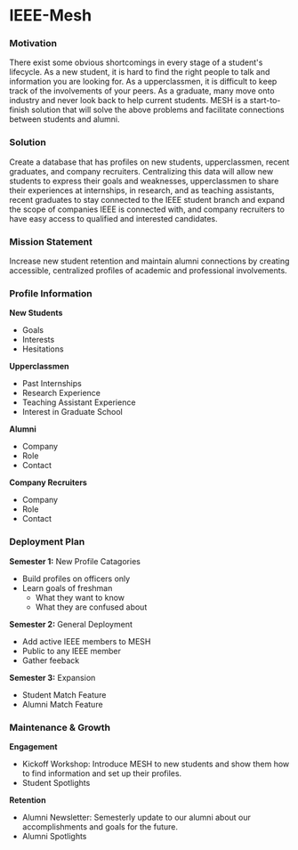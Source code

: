 # IEEE-Mesh

### Motivation
There exist some obvious shortcomings in every stage of a student's lifecycle. As a new student, it is hard to find the right people to talk and information you are looking for. As a upperclassmen, it is difficult to keep track of the involvements of your peers. As a graduate, many move onto industry and never look back to help current students. MESH is a start-to-finish solution that will solve the above problems and facilitate connections between students and alumni.

### Solution
Create a database that has profiles on new students, upperclassmen, recent graduates, and company recruiters. Centralizing this data will allow new students to express their goals and weaknesses, upperclassmen to share their experiences at internships, in research, and as teaching assistants, recent graduates to stay connected to the IEEE student branch and expand the scope of companies IEEE is connected with, and company recruiters to have easy access to qualified and interested candidates. 

### Mission Statement
Increase new student retention and maintain alumni connections by creating accessible, centralized profiles of academic and professional involvements.

### Profile Information
**New Students**
- Goals
- Interests
- Hesitations

**Upperclassmen**
- Past Internships
- Research Experience
- Teaching Assistant Experience
- Interest in Graduate School

**Alumni**
- Company
- Role
- Contact

**Company Recruiters**
- Company
- Role
- Contact

### Deployment Plan
**Semester 1:** New Profile Catagories
- Build profiles on officers only
- Learn goals of freshman
    - What they want to know
    - What they are confused about

**Semester 2:** General Deployment
- Add active IEEE members to MESH
- Public to any IEEE member
- Gather feeback

**Semester 3:** Expansion
- Student Match Feature
- Alumni Match Feature

### Maintenance & Growth
**Engagement**
- Kickoff Workshop: Introduce MESH to new students and show them how to find information and set up their profiles.
- Student Spotlights

**Retention**
- Alumni Newsletter: Semesterly update to our alumni about our accomplishments and goals for the future.
- Alumni Spotlights